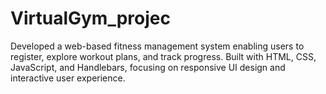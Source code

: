 # VirtualGym_projec

Developed a web-based fitness management system enabling users to register, explore workout plans, and  track progress. Built with HTML, CSS, JavaScript, and Handlebars, focusing on responsive UI  design and interactive user experience.
